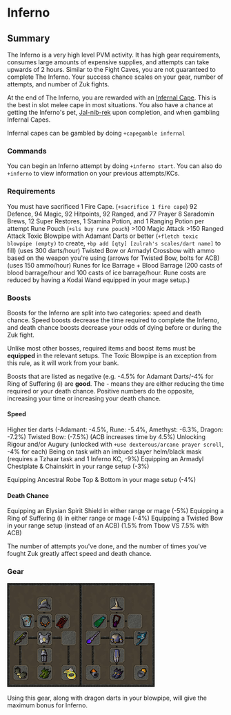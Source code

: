 # Inferno

## Summary

The Inferno is a very high level PVM activity. It has high gear requirements, consumes large amounts of expensive supplies, and attempts can take upwards of 2 hours.                              Similar to the Fight Caves, you are not guaranteed to complete The Inferno. Your success chance scales on your gear, number of attempts, and number of Zuk fights.

At the end of The Inferno, you are rewarded with an [Infernal Cape](https://oldschool.runescape.wiki/w/Infernal_cape). This is the best in slot melee cape in most situations. You also have a chance at getting the Inferno's pet, [Jal-nib-rek](https://oldschool.runescape.wiki/w/Jal-nib-rek) upon completion, and when gambling Infernal Capes.

Infernal capes can be gambled by doing `+capegamble infernal`

### Commands

You can begin an Inferno attempt by doing `+inferno start`. You can also do `+inferno` to view information on your previous attempts/KCs.

### Requirements

You must have sacrificed 1 Fire Cape. (`+sacrifice 1 fire cape`)                                                92 Defence, 94 Magic, 92 Hitpoints, 92 Ranged, and 77 Prayer                                                            8 Saradomin Brews, 12 Super Restores, 1 Stamina Potion, and 1 Ranging Potion per attempt      Rune Pouch (`+sls buy rune pouch`)                                                                                             >100 Magic Attack                                                                                                                               >150 Ranged Attack                                                                                                                            Toxic Blowpipe with Adamant Darts or better (`+fletch toxic blowpipe (empty)` to create, `+bp add [qty] [zulrah's scales/dart name]` to fill) (uses 300 darts/hour)                                                     Twisted Bow or Armadyl Crossbow with ammo based on the weapon you're using (arrows for Twisted Bow, bolts for ACB) (uses 150 ammo/hour)                                                                           Runes for Ice Barrage + Blood Barrage (200 casts of blood barrage/hour and 100 casts of ice barrage/hour. Rune costs are reduced by having a Kodai Wand equipped in your mage setup.)

### Boosts

Boosts for the Inferno are split into two categories: speed and death chance. Speed boosts decrease the time required to complete the Inferno, and death chance boosts decrease your odds of dying before or during the Zuk fight.

Unlike most other bosses, required items and boost items must be **equipped** in the relevant setups. The Toxic Blowpipe is an exception from this rule, as it will work from your bank.

Boosts that are listed as negative (e.g. -4.5% for Adamant Darts/-4% for Ring of Suffering (i) are **good**. The - means they are either reducing the time required or your death chance. Positive numbers do the opposite, increasing your time or increasing your death chance.

#### Speed

Higher tier darts (-Adamant: -4.5%, Rune: -5.4%, Amethyst: -6.3%, Dragon: -7.2%)                 Twisted Bow: (-7.5%) (ACB increases time by 4.5%)                                                                           Unlocking Rigour and/or Augury (unlocked with `+use dexterous/arcane prayer scroll`, -4% for each)                                                                                                                                                   Being on task with an imbued slayer helm/black mask (requires a Tzhaar task and 1 Inferno KC, -9%)                                                                                                                                                  Equipping an Armadyl Chestplate & Chainskirt in your range setup (-3%)

Equipping Ancestral Robe Top & Bottom in your mage setup (-4%)

#### Death Chance

Equipping an Elysian Spirit Shield in either range or mage (-5%)                                                      Equipping a Ring of Suffering (i) in either range or mage (-4%)                                                     Equipping a Twisted Bow in your range setup (instead of an ACB) (1.5% from Tbow VS 7.5% with ACB)

The number of attempts you've done, and the number of times you've fought Zuk greatly affect speed and death chance.

### Gear

![](../.gitbook/assets/infernobis.png)

Using this gear, along with dragon darts in your blowpipe, will give the maximum bonus for Inferno.















                                                                                      




